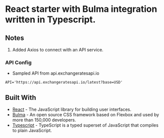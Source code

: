# React starter with Bulma integration written in Typescript.

## Notes
1. Added Axios to connect with an API service.

### API Config
* Sampled API from api.exchangeratesapi.io
~~~~
API='https://api.exchangeratesapi.io/latest?base=USD'
~~~~

## Built With

* [React](https://reactjs.org) - The JavaScript library for building user interfaces.
* [Bulma](https://bulma.io/) - An open source CSS framework based on Flexbox and used by more than 150,000 developers.
* [Typescript](https://www.typescriptlang.org/) - TypeScript is a typed superset of JavaScript that compiles to plain JavaScript.

